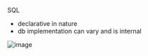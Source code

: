 SQL
- declarative in nature
- db implementation can vary and is internal 



![image](https://user-images.githubusercontent.com/466385/219872799-6faa357b-dbe2-4fc7-a172-8223514c0ea4.png)
